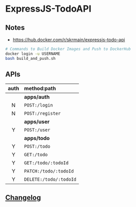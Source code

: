 # ExpressJS-TodoAPI

## Notes

- https://hub.docker.com/r/skrmain/expressjs-todo-api

```sh
# Commands to Build Docker Images and Push to DockerHub
docker login -u USERNAME
bash build_and_push.sh
```

## APIs

| **auth** | **method:path**        |
| :------: | :--------------------- |
|          | **apps/auth**          |
|    N     | `POST:/login`          |
|    N     | `POST:/register`       |
|          | **apps/user**          |
|    Y     | `POST:/user`           |
|          | **apps/todo**          |
|    Y     | `POST:/todo`           |
|    Y     | `GET:/todo`            |
|    Y     | `GET:/todo/:todoId`    |
|    Y     | `PATCH:/todo/:todoId`  |
|    Y     | `DELETE:/todo/:todoId` |

## [Changelog](./changelog.md)

